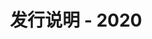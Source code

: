 ﻿---
title: 发行说明 - 2020
second_title: Aspose.Cells Cloud Documen
type: docs
url: /zh/release-notes-2020/
description: Aspose.Cells Cloud 支持Excel 创建、转换、合并、拆分、保护、内部对象操作等
weight: 10
---
